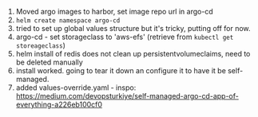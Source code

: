 1. Moved argo images to harbor, set image repo url in argo-cd
2. `helm create namespace argo-cd`
3. tried to set up global values structure but it's tricky, putting off for now.
4. argo-cd - set storageclass to 'aws-efs' (retrieve from `kubectl get storeageclass`)
5. helm install of redis does not clean up persistentvolumeclaims, need to be deleted manually
6. install worked. going to tear it down an configure it to have it be self-managed.
7. added values-override.yaml - inspo: https://medium.com/devopsturkiye/self-managed-argo-cd-app-of-everything-a226eb100cf0

